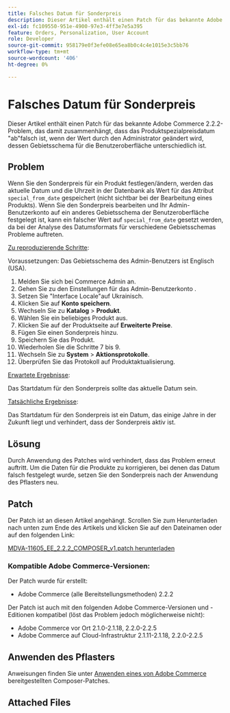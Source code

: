 ```yaml
---
title: Falsches Datum für Sonderpreis
description: Dieser Artikel enthält einen Patch für das bekannte Adobe Commerce 2.2.2-Problem, das damit zusammenhängt, dass das Produktspezialpreisdatum "ab"falsch ist, wenn der Wert durch den Administrator geändert wird, dessen Gebietsschema für die Benutzeroberfläche unterschiedlich ist.
exl-id: fc109550-951e-4900-97e3-4ff3e7e5a395
feature: Orders, Personalization, User Account
role: Developer
source-git-commit: 958179e0f3efe08e65ea8b0c4c4e1015e3c5bb76
workflow-type: tm+mt
source-wordcount: '406'
ht-degree: 0%

---
```


# Falsches Datum für Sonderpreis

Dieser Artikel enthält einen Patch für das bekannte Adobe Commerce 2.2.2-Problem, das damit zusammenhängt, dass das Produktspezialpreisdatum &quot;ab&quot;falsch ist, wenn der Wert durch den Administrator geändert wird, dessen Gebietsschema für die Benutzeroberfläche unterschiedlich ist.

## Problem

Wenn Sie den Sonderpreis für ein Produkt festlegen/ändern, werden das aktuelle Datum und die Uhrzeit in der Datenbank als Wert für das Attribut `special_from_date` gespeichert (nicht sichtbar bei der Bearbeitung eines Produkts). Wenn Sie den Sonderpreis bearbeiten und Ihr Admin-Benutzerkonto auf ein anderes Gebietsschema der Benutzeroberfläche festgelegt ist, kann ein falscher Wert auf `special_from_date` gesetzt werden, da bei der Analyse des Datumsformats für verschiedene Gebietsschemas Probleme auftreten.

<u>Zu reproduzierende Schritte</u>:

Voraussetzungen: Das Gebietsschema des Admin-Benutzers ist Englisch (USA).

1. Melden Sie sich bei Commerce Admin an.
1. Gehen Sie zu den Einstellungen für das Admin-Benutzerkonto .
1. Setzen Sie &quot;Interface Locale&quot;auf Ukrainisch.
1. Klicken Sie auf **Konto speichern**.
1. Wechseln Sie zu **Katalog** > **Produkt**.
1. Wählen Sie ein beliebiges Produkt aus.
1. Klicken Sie auf der Produktseite auf **Erweiterte Preise**.
1. Fügen Sie einen Sonderpreis hinzu.
1. Speichern Sie das Produkt.
1. Wiederholen Sie die Schritte 7 bis 9.
1. Wechseln Sie zu **System** > **Aktionsprotokolle**.
1. Überprüfen Sie das Protokoll auf Produktaktualisierung.

<u>Erwartete Ergebnisse</u>:

Das Startdatum für den Sonderpreis sollte das aktuelle Datum sein.

<u>Tatsächliche Ergebnisse</u>:

Das Startdatum für den Sonderpreis ist ein Datum, das einige Jahre in der Zukunft liegt und verhindert, dass der Sonderpreis aktiv ist.

## Lösung

Durch Anwendung des Patches wird verhindert, dass das Problem erneut auftritt. Um die Daten für die Produkte zu korrigieren, bei denen das Datum falsch festgelegt wurde, setzen Sie den Sonderpreis nach der Anwendung des Pflasters neu.

## Patch

Der Patch ist an diesen Artikel angehängt. Scrollen Sie zum Herunterladen nach unten zum Ende des Artikels und klicken Sie auf den Dateinamen oder auf den folgenden Link:

[MDVA-11605\_EE\_2.2.2\_COMPOSER\_v1.patch herunterladen](assets/MDVA-11605_EE_2.2.2_COMPOSER_v1.patch.zip)

### Kompatible Adobe Commerce-Versionen:

Der Patch wurde für erstellt:

* Adobe Commerce (alle Bereitstellungsmethoden) 2.2.2

Der Patch ist auch mit den folgenden Adobe Commerce-Versionen und -Editionen kompatibel (löst das Problem jedoch möglicherweise nicht):

* Adobe Commerce vor Ort 2.1.0-2.1.18, 2.2.0-2.2.5
* Adobe Commerce auf Cloud-Infrastruktur 2.1.11-2.1.18, 2.2.0-2.2.5

## Anwenden des Pflasters

Anweisungen finden Sie unter [Anwenden eines von Adobe Commerce](/help/how-to/general/how-to-apply-a-composer-patch-provided-by-magento.md) bereitgestellten Composer-Patches.

## Attached Files
